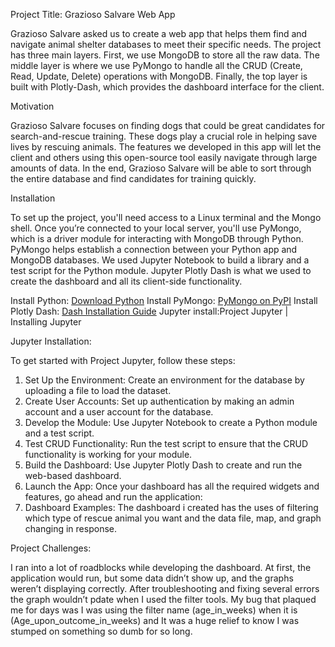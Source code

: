 Project Title: Grazioso Salvare Web App

Grazioso Salvare asked us to create a web app that helps them find and navigate animal shelter databases to meet their specific needs. The project has three main layers. First, we use MongoDB to store all the raw data. The middle layer is where we use PyMongo to handle all the CRUD (Create, Read, Update, Delete) operations with MongoDB. Finally, the top layer is built with Plotly-Dash, which provides the dashboard interface for the client.

Motivation

Grazioso Salvare focuses on finding dogs that could be great candidates for search-and-rescue training. These dogs play a crucial role in helping save lives by rescuing animals. The features we developed in this app will let the client and others using this open-source tool easily navigate through large amounts of data. In the end, Grazioso Salvare will be able to sort through the entire database and find candidates for training quickly.

Installation

To set up the project, you'll need access to a Linux terminal and the Mongo shell. Once you’re connected to your local server, you'll use PyMongo, which is a driver module for interacting with MongoDB through Python. PyMongo helps establish a connection between your Python app and MongoDB databases. We used Jupyter Notebook to build a library and a test script for the Python module. Jupyter Plotly Dash is what we used to create the dashboard and all its client-side functionality.

Install Python: [Download Python](https://www.python.org/)
Install PyMongo: [PyMongo on PyPI](https://pypi.org/project/pymongo/)
Install Plotly Dash: [Dash Installation Guide](https://dash.plotly.com/installation)
Jupyter install:Project Jupyter | Installing Jupyter

Jupyter Installation:

To get started with Project Jupyter, follow these steps:

1. Set Up the Environment: Create an environment for the database by uploading a file to load the dataset.  
2. Create User Accounts: Set up authentication by making an admin account and a user account for the database.  
3. Develop the Module: Use Jupyter Notebook to create a Python module and a test script.
4. Test CRUD Functionality: Run the test script to ensure that the CRUD functionality is working for your module.  
5. Build the Dashboard: Use Jupyter Plotly Dash to create and run the web-based dashboard.
6. Launch the App: Once your dashboard has all the required widgets and features, go ahead and run the application:  
7. Dashboard Examples: The dashboard i created has the uses of filtering which type of rescue animal you want and the data file, map, and graph changing in response.
         



Project Challenges:

I ran into a lot of roadblocks while developing the dashboard. At first, the application would run, but some data didn’t show up, and the graphs weren’t displaying correctly. After troubleshooting and fixing several errors the graph wouldn’t pdate when I used the filter tools. My bug that plaqued me for days was I was using the filter name (age_in_weeks) when it is (Age_upon_outcome_in_weeks) and It was a huge relief to know I was stumped on something so dumb for so long.


